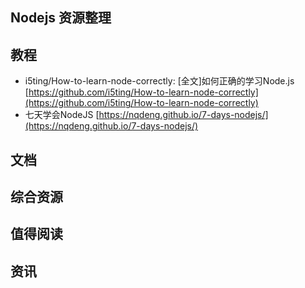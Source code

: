 Nodejs 资源整理
---

> 

## 教程
- i5ting/How-to-learn-node-correctly: [全文]如何正确的学习Node.js [https://github.com/i5ting/How-to-learn-node-correctly](https://github.com/i5ting/How-to-learn-node-correctly)
- 七天学会NodeJS [https://nqdeng.github.io/7-days-nodejs/](https://nqdeng.github.io/7-days-nodejs/)


## 文档


## 综合资源


## 值得阅读

## 资讯

<Comment />
